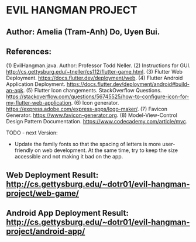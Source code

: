 # EVIL HANGMAN PROJECT 

## Author: Amelia (Tram-Anh) Do, Uyen Bui. 

## References: 
(1) EvilHangman.java. Author: Professor Todd Neller. 
(2) Instructions for GUI. http://cs.gettysburg.edu/~tneller/cs112/flutter-game.html.
(3) Flutter Web Deployment. https://docs.flutter.dev/deployment/web. 
(4) Flutter Android Application Deployment. https://docs.flutter.dev/deployment/android#build-an-apk.
(5) Flutter Icon changements. StackOverflow Questions. https://stackoverflow.com/questions/56745525/how-to-configure-icon-for-my-flutter-web-application. 
(6) Icon generator. https://express.adobe.com/express-apps/logo-maker/.
(7) Favicon Generator. https://www.favicon-generator.org. 
(8) Model-View-Control Design Pattern Documentation. https://www.codecademy.com/article/mvc. 

TODO - next Version: 
- Update the family fonts so that the spacing of letters is more user-friendly on web development. 
    At the same time, try to keep the size accessible and not making it bad on the app. 

## Web Deployment Result: http://cs.gettysburg.edu/~dotr01/evil-hangman-project/web-game/

## Android App Deployment Result: http://cs.gettysburg.edu/~dotr01/evil-hangman-project/android-app/

